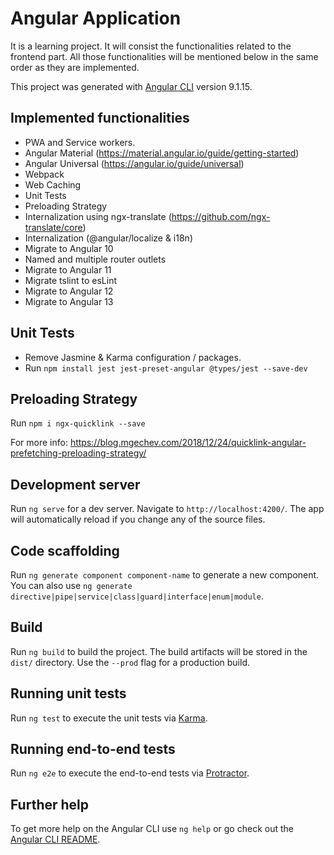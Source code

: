 # Angular Application

It is a learning project. It will consist the functionalities related to the frontend part. All those functionalities 
will be mentioned below in the same order as they are implemented.

This project was generated with [Angular CLI](https://github.com/angular/angular-cli) version 9.1.15.

## Implemented functionalities

- PWA and Service workers.
- Angular Material (https://material.angular.io/guide/getting-started)
- Angular Universal (https://angular.io/guide/universal)
- Webpack
- Web Caching
- Unit Tests
- Preloading Strategy
- Internalization using ngx-translate (https://github.com/ngx-translate/core)
- Internalization (@angular/localize & i18n)
- Migrate to Angular 10
- Named and multiple router outlets
- Migrate to Angular 11
- Migrate tslint to esLint
- Migrate to Angular 12
- Migrate to Angular 13

## Unit Tests

- Remove Jasmine & Karma configuration / packages. 
- Run `npm install jest jest-preset-angular @types/jest --save-dev`

## Preloading Strategy

Run `npm i ngx-quicklink --save`

For more info: https://blog.mgechev.com/2018/12/24/quicklink-angular-prefetching-preloading-strategy/

## Development server

Run `ng serve` for a dev server. Navigate to `http://localhost:4200/`. The app will automatically reload if you change any of the source files.

## Code scaffolding

Run `ng generate component component-name` to generate a new component. You can also use `ng generate directive|pipe|service|class|guard|interface|enum|module`.

## Build

Run `ng build` to build the project. The build artifacts will be stored in the `dist/` directory. Use the `--prod` flag for a production build.

## Running unit tests

Run `ng test` to execute the unit tests via [Karma](https://karma-runner.github.io).

## Running end-to-end tests

Run `ng e2e` to execute the end-to-end tests via [Protractor](http://www.protractortest.org/).

## Further help

To get more help on the Angular CLI use `ng help` or go check out the [Angular CLI README](https://github.com/angular/angular-cli/blob/master/README.md).
